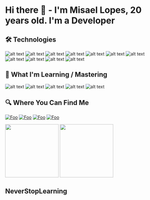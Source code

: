 # Hi there 👋 - I'm Misael Lopes, 20 years old. I'm a Developer

## 🛠 Technologies


![alt text](https://img.shields.io/badge/HTML5-E34F26?style=for-the-badge&logo=html5&logoColor=white) 
![alt text](https://img.shields.io/badge/CSS3-1572B6?style=for-the-badge&logo=css3&logoColor=white) 
![alt text](https://img.shields.io/badge/JavaScript-F7DF1E?style=for-the-badge&logo=javascript&logoColor=black) 
![alt text](https://img.shields.io/badge/Node.Js-004E00?style=for-the-badge&logo=node.js&logoColor=white)
![alt text](https://img.shields.io/badge/Postgres-3B83BD?style=for-the-badge&logo=postgres.sql&logoColor=black)
![alt text](https://img.shields.io/badge/TypeORM-ff5e13?style=for-the-badge&logo=typeorm&logoColor=black)
![alt text](https://img.shields.io/badge/GitHub-000000?style=for-the-badge&logo=github&logoColor=white)
![alt text](https://img.shields.io/badge/SQL-00758F?style=for-the-badge&logo=mysql&logoColor=white)
![alt text](https://img.shields.io/badge/Java-000000?style=for-the-badge&logo=java&logoColor=white)
![alt text](https://img.shields.io/badge/C++-0000FF?style=for-the-badge&logo=cplusplus&logoColor=white)
![alt text](https://img.shields.io/badge/PHP-474A8A?style=for-the-badge&logo=php&logoColor=white)



## 📖 What I'm Learning / Mastering

![alt text](https://img.shields.io/badge/Node.Js-000000?style=for-the-badge&logo=node.js&logoColor=white)
![alt text](https://img.shields.io/badge/express-000000?style=for-the-badge&logo=express&logoColor=white)
![alt text](https://img.shields.io/badge/TypeScript-000000?style=for-the-badge&logo=typescript&logoColor=white)
![alt text](https://img.shields.io/badge/Postgres-000000?style=for-the-badge&logo=postgres&logoColor=white)
![alt text](https://img.shields.io/badge/TypeORM-000000?style=for-the-badge&logo=orm&logoColor=white)

## 🔍 Where You Can Find Me

[![Foo](https://img.shields.io/badge/LinkedIn-0077B5?style=for-the-badge&logo=linkedin&logoColor=white)](https://www.linkedin.com/in/misaellopes01/) [![Foo](https://img.shields.io/badge/Facebook-000000?style=for-the-badge&logo=facebook&logoColor=0077B5)](https://www.facebook.com/misael.lopes.0) [![Foo](https://img.shields.io/badge/Instagram-FF1493?style=for-the-badge&logo=instagram&logoColor=white)](https://www.instagram.com/misaellopes01/) [![Foo](https://img.shields.io/badge/FrontendMentor-3B83BD?style=for-the-badge&logo=frontendmentor&logoColor=white)](https://www.frontendmentor.io/profile/misaellopes01)

<img  height='172'  src='https://github-readme-stats.vercel.app/api/top-langs/?username=misaellopes01&layout=compact&theme=react'> <img  height='172'  src='https://github-readme-stats.vercel.app/api?username=misaellopes01&show_icons=true&theme=react'>
 
## NeverStopLearning
